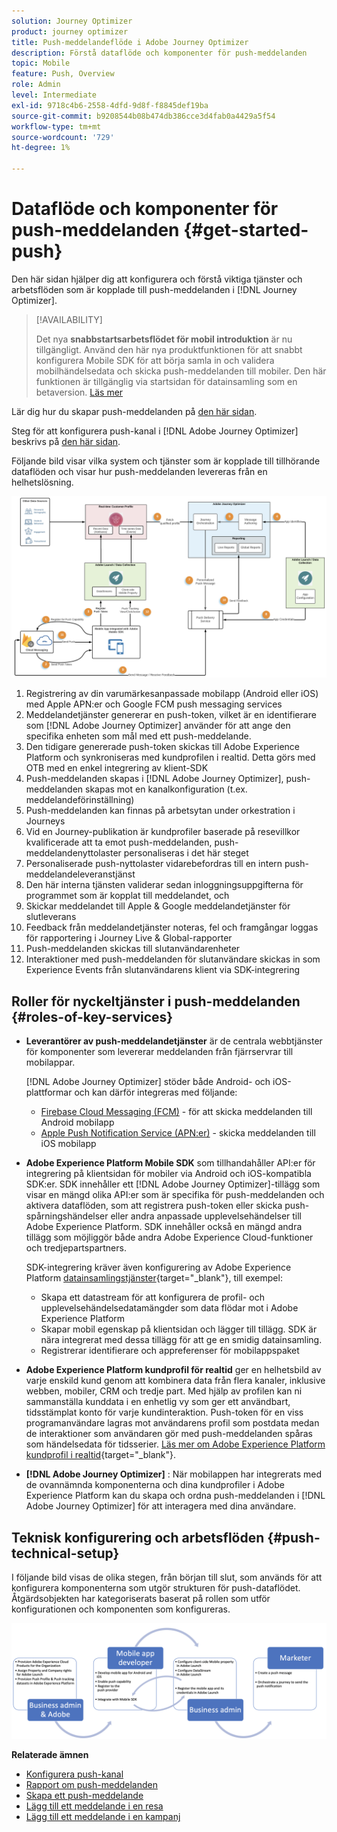 ```yaml
---
solution: Journey Optimizer
product: journey optimizer
title: Push-meddelandeflöde i Adobe Journey Optimizer
description: Förstå dataflöde och komponenter för push-meddelanden
topic: Mobile
feature: Push, Overview
role: Admin
level: Intermediate
exl-id: 9718c4b6-2558-4dfd-9d8f-f8845def19ba
source-git-commit: b9208544b08b474db386cce3d4fab0a4429a5f54
workflow-type: tm+mt
source-wordcount: '729'
ht-degree: 1%

---
```


# Dataflöde och komponenter för push-meddelanden {#get-started-push}

Den här sidan hjälper dig att konfigurera och förstå viktiga tjänster och arbetsflöden som är kopplade till push-meddelanden i [!DNL Journey Optimizer].


>[!AVAILABILITY]
>
>Det nya **snabbstartsarbetsflödet för mobil introduktion** är nu tillgängligt. Använd den här nya produktfunktionen för att snabbt konfigurera Mobile SDK för att börja samla in och validera mobilhändelsedata och skicka push-meddelanden till mobiler. Den här funktionen är tillgänglig via startsidan för datainsamling som en betaversion. [Läs mer](mobile-onboarding-wf.md)
>

Lär dig hur du skapar push-meddelanden på [den här sidan](create-push.md).

Steg för att konfigurera push-kanal i [!DNL Adobe Journey Optimizer] beskrivs på [den här sidan](push-configuration.md).

Följande bild visar vilka system och tjänster som är kopplade till tillhörande dataflöden och visar hur push-meddelanden levereras från en helhetslösning.

![](assets/push-flow.png)

1. Registrering av din varumärkesanpassade mobilapp (Android eller iOS) med Apple APN:er och Google FCM push messaging services
1. Meddelandetjänster genererar en push-token, vilket är en identifierare som [!DNL Adobe Journey Optimizer] använder för att ange den specifika enheten som mål med ett push-meddelande.
1. Den tidigare genererade push-token skickas till Adobe Experience Platform och synkroniseras med kundprofilen i realtid. Detta görs med OTB med en enkel integrering av klient-SDK
1. Push-meddelanden skapas i [!DNL Adobe Journey Optimizer], push-meddelanden skapas mot en kanalkonfiguration (t.ex. meddelandeförinställning)
1. Push-meddelanden kan finnas på arbetsytan under orkestration i Journeys
1. Vid en Journey-publikation är kundprofiler baserade på resevillkor kvalificerade att ta emot push-meddelanden, push-meddelandenyttolaster personaliseras i det här steget
1. Personaliserade push-nyttolaster vidarebefordras till en intern push-meddelandeleveranstjänst
1. Den här interna tjänsten validerar sedan inloggningsuppgifterna för programmet som är kopplat till meddelandet, och
1. Skickar meddelandet till Apple &amp; Google meddelandetjänster för slutleverans
1. Feedback från meddelandetjänster noteras, fel och framgångar loggas för rapportering i Journey Live &amp; Global-rapporter
1. Push-meddelanden skickas till slutanvändarenheter
1. Interaktioner med push-meddelanden för slutanvändare skickas in som Experience Events från slutanvändarens klient via SDK-integrering

## Roller för nyckeltjänster i push-meddelanden {#roles-of-key-services}

* **Leverantörer av push-meddelandetjänster** är de centrala webbtjänster för komponenter som levererar meddelanden från fjärrservrar till mobilappar.

  [!DNL Adobe Journey Optimizer] stöder både Android- och iOS-plattformar och kan därför integreras med följande:
   * [Firebase Cloud Messaging (FCM)](https://firebase.google.com/docs/cloud-messaging) - för att skicka meddelanden till Android mobilapp
   * [Apple Push Notification Service (APN:er)](https://developer.apple.com/library/archive/documentation/NetworkingInternet/Conceptual/RemoteNotificationsPG/APNSOverview.html) - skicka meddelanden till iOS mobilapp

* **Adobe Experience Platform Mobile SDK** som tillhandahåller API:er för integrering på klientsidan för mobiler via Android och iOS-kompatibla SDK:er. SDK innehåller ett [!DNL Adobe Journey Optimizer]-tillägg som visar en mängd olika API:er som är specifika för push-meddelanden och aktivera dataflöden, som att registrera push-token eller skicka push-spårningshändelser eller andra anpassade upplevelsehändelser till Adobe Experience Platform. SDK innehåller också en mängd andra tillägg som möjliggör både andra Adobe Experience Cloud-funktioner och tredjepartspartners.

  SDK-integrering kräver även konfigurering av Adobe Experience Platform [datainsamlingstjänster](https://experienceleague.adobe.com/docs/experience-platform/tags/home.html?lang=sv){target="_blank"}, till exempel:

   * Skapa ett datastream för att konfigurera de profil- och upplevelsehändelsedatamängder som data flödar mot i Adobe Experience Platform
   * Skapar mobil egenskap på klientsidan och lägger till tillägg. SDK är nära integrerat med dessa tillägg för att ge en smidig datainsamling.
   * Registrerar identifierare och appreferenser för mobilappspaket

* **Adobe Experience Platform kundprofil för realtid** ger en helhetsbild av varje enskild kund genom att kombinera data från flera kanaler, inklusive webben, mobiler, CRM och tredje part. Med hjälp av profilen kan ni sammanställa kunddata i en enhetlig vy som ger ett användbart, tidsstämplat konto för varje kundinteraktion. Push-token för en viss programanvändare lagras mot användarens profil som postdata medan de interaktioner som användaren gör med push-meddelanden spåras som händelsedata för tidsserier. [Läs mer om Adobe Experience Platform kundprofil i realtid](https://experienceleague.adobe.com/docs/experience-platform/profile/home.html?lang=sv){target="_blank"}.

* **[!DNL Adobe Journey Optimizer]** : När mobilappen har integrerats med de ovannämnda komponenterna och dina kundprofiler i Adobe Experience Platform kan du skapa och ordna push-meddelanden i [!DNL Adobe Journey Optimizer] för att interagera med dina användare.

## Teknisk konfigurering och arbetsflöden {#push-technical-setup}

I följande bild visas de olika stegen, från början till slut, som används för att konfigurera komponenterna som utgör strukturen för push-dataflödet. Åtgärdsobjekten har kategoriserats baserat på rollen som utför konfigurationen och komponenten som konfigureras.

![](assets/user-flow.png)

**Relaterade ämnen**

* [Konfigurera push-kanal](push-configuration.md)
* [Rapport om push-meddelanden](../reports/journey-global-report.md#push-global)
* [Skapa ett push-meddelande](create-push.md)
* [Lägg till ett meddelande i en resa](../building-journeys/journeys-message.md)
* [Lägg till ett meddelande i en kampanj](../campaigns/create-campaign.md)